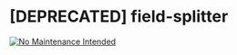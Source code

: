# [DEPRECATED] field-splitter

[![No Maintenance Intended](http://unmaintained.tech/badge.svg)](http://unmaintained.tech/)
